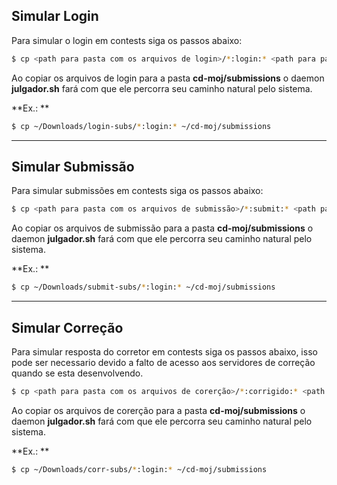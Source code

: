 ## Simular Login

Para simular o login em contests siga os passos abaixo:

```bash
$ cp <path para pasta com os arquivos de login>/*:login:* <path para pasta submissions do CD-MOJ>

``` 
Ao copiar os arquivos de login para a pasta **cd-moj/submissions** o daemon **julgador.sh** fará com que ele percorra seu caminho natural pelo sistema.

**Ex.: **
```bash
$ cp ~/Downloads/login-subs/*:login:* ~/cd-moj/submissions

``` 

___


## Simular Submissão

Para simular submissões em contests siga os passos abaixo:

```bash
$ cp <path para pasta com os arquivos de submissão>/*:submit:* <path para pasta submissions do CD-MOJ>

```
Ao copiar os arquivos de submissão para a pasta **cd-moj/submissions** o daemon **julgador.sh** fará com que ele percorra seu caminho natural pelo sistema.

**Ex.: **
```bash
$ cp ~/Downloads/submit-subs/*:login:* ~/cd-moj/submissions

```

___

## Simular Correção

Para simular resposta do corretor em contests siga os passos abaixo, isso pode ser necessario devido a falto de acesso aos servidores de correção quando se esta desenvolvendo.

```bash
$ cp <path para pasta com os arquivos de corerção>/*:corrigido:* <path para pasta submissions do CD-MOJ>

``` 
Ao copiar os arquivos de corerção para a pasta **cd-moj/submissions** o daemon **julgador.sh** fará com que ele percorra seu caminho natural pelo sistema.

**Ex.: **
```bash
$ cp ~/Downloads/corr-subs/*:login:* ~/cd-moj/submissions

``` 